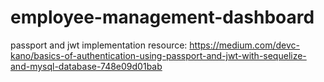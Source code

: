 # employee-management-dashboard

passport and jwt implementation resource: https://medium.com/devc-kano/basics-of-authentication-using-passport-and-jwt-with-sequelize-and-mysql-database-748e09d01bab